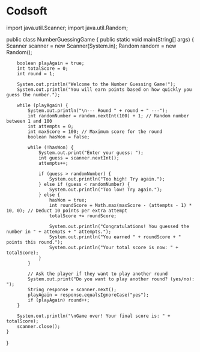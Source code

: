 # Codsoft

import java.util.Scanner;
import java.util.Random;

public class NumberGuessingGame {
    public static void main(String[] args) {
        Scanner scanner = new Scanner(System.in);
        Random random = new Random();

        boolean playAgain = true;
        int totalScore = 0;
        int round = 1;

        System.out.println("Welcome to the Number Guessing Game!");
        System.out.println("You will earn points based on how quickly you guess the number.");

        while (playAgain) {
            System.out.println("\n--- Round " + round + " ---");
            int randomNumber = random.nextInt(100) + 1; // Random number between 1 and 100
            int attempts = 0;
            int maxScore = 100; // Maximum score for the round
            boolean hasWon = false;

            while (!hasWon) {
                System.out.print("Enter your guess: ");
                int guess = scanner.nextInt();
                attempts++;

                if (guess > randomNumber) {
                    System.out.println("Too high! Try again.");
                } else if (guess < randomNumber) {
                    System.out.println("Too low! Try again.");
                } else {
                    hasWon = true;
                    int roundScore = Math.max(maxScore - (attempts - 1) * 10, 0); // Deduct 10 points per extra attempt
                    totalScore += roundScore;

                    System.out.println("Congratulations! You guessed the number in " + attempts + " attempts.");
                    System.out.println("You earned " + roundScore + " points this round.");
                    System.out.println("Your total score is now: " + totalScore);
                }
            }

            // Ask the player if they want to play another round
            System.out.print("Do you want to play another round? (yes/no): ");
            String response = scanner.next();
            playAgain = response.equalsIgnoreCase("yes");
            if (playAgain) round++;
        }

        System.out.println("\nGame over! Your final score is: " + totalScore);
        scanner.close();
    }
}